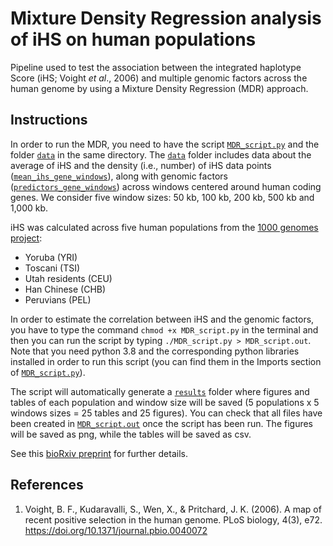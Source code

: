 # Mixture Density Regression analysis of iHS on human populations

Pipeline used to test the association between the integrated haplotype Score (iHS; Voight *et al*., 2006) and multiple genomic factors across the human genome by using a Mixture Density Regression (MDR) approach.

## Instructions

In order to run the MDR, you need to have the script [`MDR_script.py`](/MDR_script.py) and the folder [`data`](/data) in the same directory. The [`data`](/data) folder includes data about the average of iHS and the density (i.e., number) of iHS data points ([`mean_ihs_gene_windows`](/data/mean_ihs_gene_windows)), along with genomic factors ([`predictors_gene_windows`](/data/predictors_gene_windows)) across windows centered around human coding genes. We consider five window sizes: 50 kb, 100 kb, 200 kb, 500 kb and 1,000 kb. 

iHS was calculated across five human populations from the [1000 genomes project](https://www.internationalgenome.org/):

- Yoruba (YRI)
- Toscani (TSI)
- Utah residents (CEU)
- Han Chinese (CHB)
- Peruvians (PEL)

In order to estimate the correlation between iHS and the genomic factors, you have to type the command `chmod +x MDR_script.py` in the terminal and then you can run the script by typing `./MDR_script.py > MDR_script.out`. Note that you need python 3.8 and the corresponding python libraries installed in order to run this script (you can find them in the Imports section of [`MDR_script.py`](/MDR_script.py)). 

The script will automatically generate a [`results`](/results) folder where figures and tables of each population and window size will be saved (5 populations x 5 windows sizes = 25 tables and 25 figures). You can check that all files have been created in [`MDR_script.out`](/MDR_script.out) once the script has been run. The figures will be saved as png, while the tables will be saved as csv.

See this [bioRxiv preprint](https://www.biorxiv.org/content/10.1101/2021.12.20.473463v1) for further details.


## References

1. Voight, B. F., Kudaravalli, S., Wen, X., & Pritchard, J. K. (2006). A map of recent positive selection in the human genome. PLoS biology, 4(3), e72. https://doi.org/10.1371/journal.pbio.0040072
